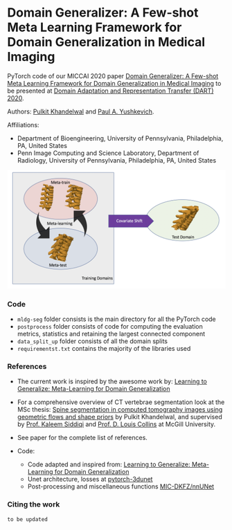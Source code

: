 # Domain Generalizer: A Few-shot Meta Learning Framework for Domain Generalization in Medical Imaging

PyTorch code of our MICCAI 2020 paper [Domain Generalizer: A Few-shot Meta Learning Framework for Domain Generalization in Medical Imaging]() to be presented at [Domain Adaptation and Representation Transfer (DART) 2020](https://sites.google.com/view/dart2020).

Authors: [Pulkit Khandelwal](https://pulkit-khandelwal.github.io/) and [Paul A. Yushkevich](http://picsl.upenn.edu/people/faculty-staff/paul-yushkevich/).

Affiliations:
  - Department of Bioengineering, University of Pennsylvania, Philadelphia, PA, United States
  - Penn Image Computing and Science Laboratory, Department of Radiology, University of Pennsylvania, Philadelphia, PA, United States

![medical-mldg-seg](mldg_seg.png)


### Code
- `mldg-seg` folder consists is the main directory for all the PyTorch code
- `postprocess` folder consists of code for computing the evaluation metrics, statistics and retaining the largest connected component
- `data_split_up` folder consists of all the domain splits
- `requirementst.txt` contains the majority of the libraries used


### References

- The current work is inspired by the awesome work by: [Learning to Generalize: Meta-Learning for Domain Generalization](https://arxiv.org/pdf/1710.03463.pdf)

- For a comprehensive overview of CT vertebrae segmentation look at the MSc thesis: [Spine segmentation in computed tomography images using geometric flows and shape priors](https://escholarship.mcgill.ca/concern/theses/4b29bb21t) by Pulkit Khandelwal, and supervised by [Prof. Kaleem Siddiqi](http://www.cim.mcgill.ca/~siddiqi/) and [Prof. D. Louis Collins](http://nist.mni.mcgill.ca/) at McGill University.

- See paper for the complete list of references.

- Code:
  - Code adapted and inspired from: [Learning to Generalize: Meta-Learning for Domain Generalization](https://github.com/HAHA-DL/MLDG) 
  - Unet architecture, losses at [pytorch-3dunet](https://github.com/wolny/pytorch-3dunet) 
  - Post-processing and miscellaneous functions [MIC-DKFZ/nnUNet](https://github.com/MIC-DKFZ/nnUNet) 


### Citing the work

```
to be updated
```
